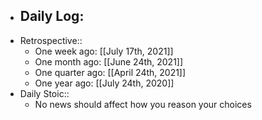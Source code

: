 - Daily Log:
    -
- Retrospective::
    - One week ago: [[July 17th, 2021]]
    - One month ago: [[June 24th, 2021]]
    - One quarter ago: [[April 24th, 2021]]
    - One year ago: [[July 24th, 2020]]
- Daily Stoic::
    - No news should affect how you reason your choices
